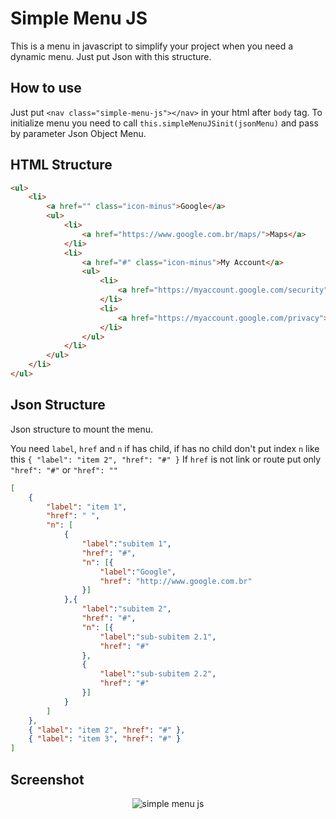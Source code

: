 # Simple Menu JS

This is a menu in javascript to simplify your project when you need a dynamic menu. Just put Json with this structure.  

## How to use

Just put `<nav class="simple-menu-js"></nav>` in your html after `body` tag.
To initialize menu you need to call `this.simpleMenuJSinit(jsonMenu)` and pass by parameter Json Object Menu.

## HTML Structure
```html
<ul>
    <li>
        <a href="" class="icon-minus">Google</a>
        <ul>
            <li>
                <a href="https://www.google.com.br/maps/">Maps</a>
            </li>
            <li>
                <a href="#" class="icon-minus">My Account</a>
                <ul>
                    <li>
                        <a href="https://myaccount.google.com/security">Security</a>
                    </li>
                    <li>
                        <a href="https://myaccount.google.com/privacy">Privacy</a>
                    </li>
                </ul>
            </li>
        </ul>
    </li>
</ul>
```

## Json Structure 
Json structure to mount the menu.

You need `label`, `href` and `n` if has child, if has no child don't put index `n` like this `{ "label": "item 2", "href": "#" }`
If `href` is not link or route put only `"href": "#"` or `"href": ""`

```json
[
    { 
        "label": "item 1", 
        "href": " ",
        "n": [
            {
                "label":"subitem 1", 
                "href": "#",
                "n": [{
                    "label":"Google",
                    "href": "http://www.google.com.br"
                }]
            },{
                "label":"subitem 2", 
                "href": "#",
                "n": [{
                    "label":"sub-subitem 2.1",
                    "href": "#"
                },
                {
                    "label":"sub-subitem 2.2",
                    "href": "#"
                }]
            }
        ]
    },
    { "label": "item 2", "href": "#" },
    { "label": "item 3", "href": "#" }
]
```

## Screenshot

<div style="text-align:center">
	<img src="https://sambrmg.github.io/simpleMenuJS/docs/simpleMenuJS.png" alt="simple menu js">
</div>

